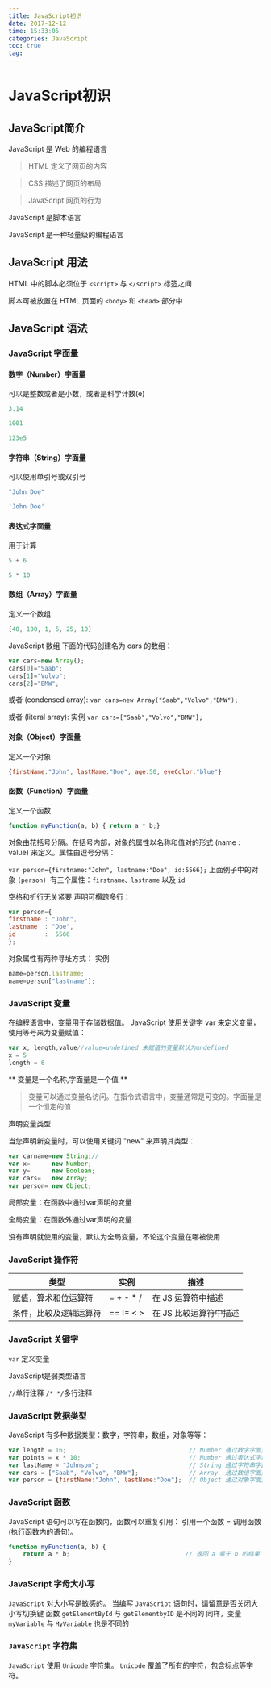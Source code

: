 ```yaml
---
title: JavaScript初识
date: 2017-12-12
time: 15:33:05
categories: JavaScript
toc: true
tag: 
---
```

</p>

# JavaScript初识

## JavaScript简介
JavaScript 是 Web 的编程语言
>HTML 定义了网页的内容

>CSS 描述了网页的布局

>JavaScript 网页的行为

JavaScript 是脚本语言

JavaScript 是一种轻量级的编程语言

## JavaScript 用法
HTML 中的脚本必须位于 `<script>` 与 `</script>` 标签之间

脚本可被放置在 HTML 页面的 `<body>` 和 `<head>` 部分中

## JavaScript 语法

### JavaScript 字面量

#### 数字（Number）字面量 

可以是整数或者是小数，或者是科学计数(e)
```javascript
3.14

1001

123e5
```

#### 字符串（String）字面量 
可以使用单引号或双引号
```javascript
"John Doe"

'John Doe'
```

#### 表达式字面量
用于计算
```javascript
5 + 6

5 * 10
```

#### 数组（Array）字面量 
定义一个数组
```javascript
[40, 100, 1, 5, 25, 10]
```

JavaScript 数组
下面的代码创建名为 cars 的数组：
```javascript
var cars=new Array();
cars[0]="Saab";
cars[1]="Volvo";
cars[2]="BMW";
```

或者 (condensed array):
`var cars=new Array("Saab","Volvo","BMW");`

或者 (literal array):
实例
`var cars=["Saab","Volvo","BMW"];`

#### 对象（Object）字面量
定义一个对象
```javascript
{firstName:"John", lastName:"Doe", age:50, eyeColor:"blue"}
```
#### 函数（Function）字面量 
定义一个函数
```javascript
function myFunction(a, b) { return a * b;}
```

对象由花括号分隔。在括号内部，对象的属性以名称和值对的形式 (name : value) 来定义。属性由逗号分隔：

`var person={firstname:"John", lastname:"Doe", id:5566};`
上面例子中的对象 `(person) `有三个属性：`firstname、lastname` 以及 `id`

空格和折行无关紧要 声明可横跨多行：

```javascript
var person={
firstname : "John",
lastname  : "Doe",
id        :  5566
};
```

对象属性有两种寻址方式：
实例
```javascript
name=person.lastname;
name=person["lastname"];
```

### JavaScript 变量
在编程语言中，变量用于存储数据值。
JavaScript 使用关键字 var 来定义变量， 使用等号来为变量赋值：
```javascript
var x, length,value//value=undefined 未赋值的变量默认为undefined
x = 5
length = 6
```

** 变量是一个名称,字面量是一个值 **
>变量可以通过变量名访问。在指令式语言中，变量通常是可变的。字面量是一个恒定的值

声明变量类型

当您声明新变量时，可以使用关键词 "new" 来声明其类型：
```javascript
var carname=new String;//
var x=      new Number;
var y=      new Boolean;
var cars=   new Array;
var person= new Object;
```

局部变量：在函数中通过var声明的变量

全局变量：在函数外通过var声明的变量

没有声明就使用的变量，默认为全局变量，不论这个变量在哪被使用

### JavaScript 操作符

| 类型 | 实例 | 描述 |
|------|------|------|
| 赋值，算术和位运算符   | =  +  -  *  / | 在 JS 运算符中描述      |
| 条件，比较及逻辑运算符 | ==  != <  >   | 在 JS 比较运算符中描述 |

### JavaScript 关键字
`var` 定义变量

JavaScript是弱类型语言

`//`单行注释  `/* */`多行注释

### JavaScript 数据类型
JavaScript 有多种数据类型：数字，字符串，数组，对象等等：
```javascript
var length = 16;                                  // Number 通过数字字面量赋值 
var points = x * 10;                              // Number 通过表达式字面量赋值
var lastName = "Johnson";                         // String 通过字符串字面量赋值
var cars = ["Saab", "Volvo", "BMW"];              // Array  通过数组字面量赋值
var person = {firstName:"John", lastName:"Doe"};  // Object 通过对象字面量赋值
```

### JavaScript 函数
JavaScript 语句可以写在函数内，函数可以重复引用：
引用一个函数 = 调用函数(执行函数内的语句)。
```javascript
function myFunction(a, b) {
    return a * b;                                // 返回 a 乘于 b 的结果
}
```

### JavaScript 字母大小写
`JavaScript` 对大小写是敏感的。
当编写 `JavaScript` 语句时，请留意是否关闭大小写切换键
函数 `getElementById` 与 `getElementbyID` 是不同的
同样，变量 `myVariable` 与 `MyVariable` 也是不同的

### `JavaScript` 字符集
`JavaScript` 使用 `Unicode` 字符集。
`Unicode` 覆盖了所有的字符，包含标点等字符。